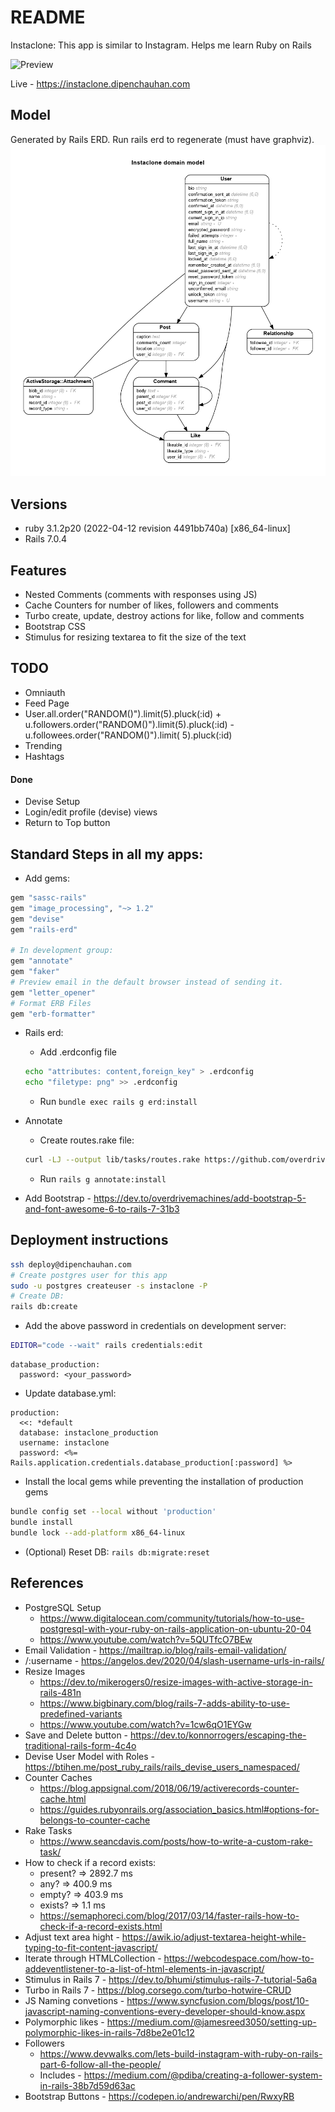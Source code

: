 # README

Instaclone: This app is similar to Instagram. Helps me learn Ruby on Rails

![Preview](preview.png)

Live - https://instaclone.dipenchauhan.com

## Model

Generated by Rails ERD. Run rails erd to regenerate (must have graphviz).
![ERD Diagram](erd.png)

## Versions

- ruby 3.1.2p20 (2022-04-12 revision 4491bb740a) [x86_64-linux]
- Rails 7.0.4

## Features

- Nested Comments (comments with responses using JS)
- Cache Counters for number of likes, followers and comments
- Turbo create, update, destroy actions for like, follow and comments
- Bootstrap CSS
- Stimulus for resizing textarea to fit the size of the text

## TODO

- Omniauth
- Feed Page
- User.all.order("RANDOM()").limit(5).pluck(:id) + u.followers.order("RANDOM()").limit(5).pluck(:id) - u.followees.order("RANDOM()").limit(
  5).pluck(:id)
- Trending
- Hashtags

#### Done

- Devise Setup
- Login/edit profile (devise) views
- Return to Top button

## Standard Steps in all my apps:

- Add gems:

```ruby
gem "sassc-rails"
gem "image_processing", "~> 1.2"
gem "devise"
gem "rails-erd"

# In development group:
gem "annotate"
gem "faker"
# Preview email in the default browser instead of sending it.
gem "letter_opener"
# Format ERB Files
gem "erb-formatter"
```

- Rails erd:

  - Add .erdconfig file

  ```sh
  echo "attributes: content,foreign_key" > .erdconfig
  echo "filetype: png" >> .erdconfig
  ```

  - Run `bundle exec rails g erd:install`

- Annotate

  - Create routes.rake file:

  ```sh
  curl -LJ --output lib/tasks/routes.rake https://github.com/overdrivemachines/dipen_chauhan/raw/master/lib/tasks/routes.rake
  ```

  - Run `rails g annotate:install`

- Add Bootstrap - https://dev.to/overdrivemachines/add-bootstrap-5-and-font-awesome-6-to-rails-7-31b3

## Deployment instructions

```sh
ssh deploy@dipenchauhan.com
# Create postgres user for this app
sudo -u postgres createuser -s instaclone -P
# Create DB:
rails db:create
```

- Add the above password in credentials on development server:

```sh
EDITOR="code --wait" rails credentials:edit
```

```
database_production:
  password: <your_password>
```

- Update database.yml:

```
production:
  <<: *default
  database: instaclone_production
  username: instaclone
  password: <%= Rails.application.credentials.database_production[:password] %>
```

- Install the local gems while preventing the installation of production gems

```sh
bundle config set --local without 'production'
bundle install
bundle lock --add-platform x86_64-linux
```

- (Optional) Reset DB: `rails db:migrate:reset`

## References

- PostgreSQL Setup
  - https://www.digitalocean.com/community/tutorials/how-to-use-postgresql-with-your-ruby-on-rails-application-on-ubuntu-20-04
  - https://www.youtube.com/watch?v=5QUTfcO7BEw
- Email Validation - https://mailtrap.io/blog/rails-email-validation/
- /:username - https://angelos.dev/2020/04/slash-username-urls-in-rails/
- Resize Images
  - https://dev.to/mikerogers0/resize-images-with-active-storage-in-rails-481n
  - https://www.bigbinary.com/blog/rails-7-adds-ability-to-use-predefined-variants
  - https://www.youtube.com/watch?v=1cw6qO1EYGw
- Save and Delete button - https://dev.to/konnorrogers/escaping-the-traditional-rails-form-4c4o
- Devise User Model with Roles - https://btihen.me/post_ruby_rails/rails_devise_users_namespaced/
- Counter Caches
  - https://blog.appsignal.com/2018/06/19/activerecords-counter-cache.html
  - https://guides.rubyonrails.org/association_basics.html#options-for-belongs-to-counter-cache
- Rake Tasks
  - https://www.seancdavis.com/posts/how-to-write-a-custom-rake-task/
- How to check if a record exists:
  - present? => 2892.7 ms
  - any? => 400.9 ms
  - empty? => 403.9 ms
  - exists? => 1.1 ms
  - https://semaphoreci.com/blog/2017/03/14/faster-rails-how-to-check-if-a-record-exists.html
- Adjust text area hight - https://awik.io/adjust-textarea-height-while-typing-to-fit-content-javascript/
- Iterate through HTMLCollection - https://webcodespace.com/how-to-addeventlistener-to-a-list-of-html-elements-in-javascript/
- Stimulus in Rails 7 - https://dev.to/bhumi/stimulus-rails-7-tutorial-5a6a
- Turbo in Rails 7 - https://blog.corsego.com/turbo-hotwire-CRUD
- JS Naming convetions - https://www.syncfusion.com/blogs/post/10-javascript-naming-conventions-every-developer-should-know.aspx
- Polymorphic likes - https://medium.com/@jamesreed3050/setting-up-polymorphic-likes-in-rails-7d8be2e01c12
- Followers
  - https://www.devwalks.com/lets-build-instagram-with-ruby-on-rails-part-6-follow-all-the-people/
  - Includes - https://medium.com/@pdiba/creating-a-follower-system-in-rails-38b7d59d63ac
- Bootstrap Buttons - https://codepen.io/andrewarchi/pen/RwxyRB
